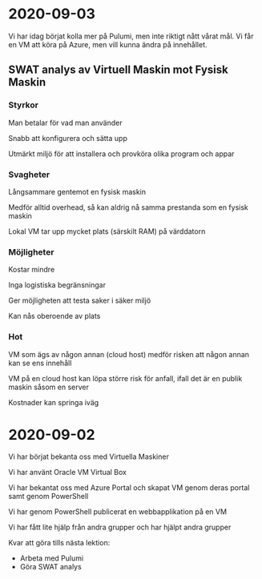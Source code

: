 
# 2020-09-03

Vi har idag börjat kolla mer på Pulumi, men inte riktigt nått vårat mål. Vi får en VM att köra på Azure, men vill kunna ändra på innehållet.

## SWAT analys av Virtuell Maskin mot Fysisk Maskin

### Styrkor

Man betalar för vad man använder

Snabb att konfigurera och sätta upp

Utmärkt miljö för att installera och provköra olika program och appar

### Svagheter

Långsammare gentemot en fysisk maskin

Medför alltid overhead, så kan aldrig nå samma prestanda som en fysisk maskin

Lokal VM tar upp mycket plats (särskilt RAM) på värddatorn

### Möjligheter

Kostar mindre 

Inga logistiska begränsningar

Ger möjligheten att testa saker i säker miljö

Kan nås oberoende av plats

### Hot

VM som ägs av någon annan (cloud host) medför risken att någon annan kan se ens innehåll

VM på en cloud host kan löpa större risk för anfall, ifall det är en publik maskin såsom en server 

Kostnader kan springa iväg


# 2020-09-02
Vi har börjat bekanta oss med Virtuella Maskiner

Vi har använt Oracle VM Virtual Box

Vi har bekantat oss med Azure Portal och skapat VM genom deras portal samt genom PowerShell

Vi har genom PowerShell publicerat en webbapplikation på en VM

Vi har fått lite hjälp från andra grupper och har hjälpt andra grupper

Kvar att göra tills nästa lektion: 
* Arbeta med Pulumi
* Göra SWAT analys


